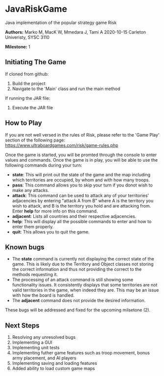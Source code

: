 # JavaRiskGame
Java implementation of the popular strategy game Risk

**Authors:** Marko M, MacK W, Mmedara J, Tami A
2020-10-15
Carleton Univeristy, SYSC 3110

**Milestone:** 1

## Initiating The Game

If cloned from github:
1. Build the project
2. Navigate to the 'Main' class and run the main method

If running the JAR file:
1. Execute the JAR file

## How to Play 

If you are not well versed in the rules of Risk, please refer to the 'Game Play' section of the following page:
https://www.ultraboardgames.com/risk/game-rules.php

Once the game is started, you will be promted through the console to enter values and commands. 
Once the game is in play, you will be able to use the following commands during your turn:

- **state**: This will print out the state of the game and the map including which territories are occupied, by whom and with how many troops.
- **pass**: This command allows you to skip your turn if you donot wish to make any attacks.
- **attack**: This command can be used to attack any of your territories' adjacencies by entering "attack A from B" where A is the territory you wish to attack, 
   and B is the territory you hold and are attacking from. Enter **help** for more info on this command.
- **adjacent**: Lists all countries and their respective adjacencies.
- **help**: This will display all the possible commands to enter and how to enter them properly.
- **quit**: This allows you to quit the game.

## Known bugs 
- The **state** command is currently not displaying the correct state of the game. This is likely due to the Territory and Object classes not storing the correct information and thus not providing the correct to the methods requesting it. 
- The processing of an attack command is still showing some functionality issues. It consistently displays that some territories are not valid territories in the game, when indeed they are. This may be an issue with how the board is handled.
- The **adjacent** command does not provide the desired information. 

These bugs will be addressed and fixed for the upcoming milsetone (2).

## Next Steps
1. Resolving any unresolved bugs
2. Implementing a GUI
3. Implementing unit tests
4. Implementing futher game features such as troop movement, bonus army placement, and AI players
5. Implementing saving and loading features
6. Added ability to load custom game maps
